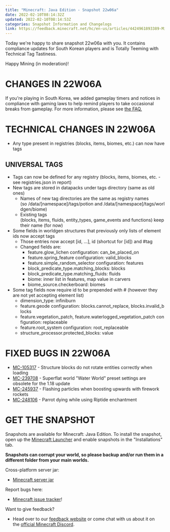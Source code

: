 ```yaml
---
title: "Minecraft: Java Edition - Snapshot 22w06a"
date: 2022-02-10T08:14:32Z
updated: 2022-02-10T08:14:53Z
categories: Snapshot Information and Changelogs
link: https://feedback.minecraft.net/hc/en-us/articles/4424961893389-Minecraft-Java-Edition-Snapshot-22w06a
---
```


Today we\'re happy to share snapshot 22w06a with you. It contains compliance updates for South Korean players and is Totally Teeming with Technical Tag Tastiness.

Happy Mining (in moderation)!

# CHANGES IN 22W06A

If you're playing in South Korea, we added gameplay timers and notices in compliance with gaming laws to help remind players to take occasional breaks from gameplay. For more information, please see [the FAQ.](https://help.minecraft.net/hc/articles/360052763631)

# TECHNICAL CHANGES IN 22W06A

-   Any type present in registries (blocks, items, biomes, etc.) can now have tags

## UNIVERSAL TAGS

-   Tags can now be defined for any registry (blocks, items, biomes, etc. - see registries.json in report)
-   New tags are stored in datapacks under tags directory (same as old ones)
    -   Names of new tag directories are the same as registry names (so /data/\[namespace\]/tags/potion and /data/\[namespace\]/tags/worldgen/biome)
    -   Existing tags (blocks, items, fluids, entity_types, game_events and functions) keep their name (for now)
-   Some fields in worldgen structures that previously only lists of element ids now accept tags
    -   Those entries now accept \[id, \...\], id (shortcut for \[id\]) and #tag
    -   Changed fields are:
        -   feature.glow_lichen configuration: can_be_placed_on
        -   feature.spring_feature configuration: valid_blocks
        -   feature.simple_random_selector configuration: features
        -   block_predicate_type.matching_blocks: blocks
        -   block_predicate_type.matching_fluids: fluids
        -   biome: inner list in features, map value in carvers
        -   biome_source.checkerboard: biomes
-   Some tag fields now require id to be prepended with \# (however they are not yet accepting element list)
    -   dimension_type: infiniburn
    -   feature.geode configuration: blocks.cannot_replace, blocks.invalid_blocks
    -   feature.vegetation_patch, feature.waterlogged_vegetation_patch configuration: replaceable
    -   feature.root_system configuration: root_replaceable
    -   structure_processor.protected_blocks: value

# FIXED BUGS IN 22W06A

-   [MC-105317](https://bugs.mojang.com/browse/MC-105317) - Structure blocks do not rotate entities correctly when loading
-   [MC-239708](https://bugs.mojang.com/browse/MC-239708) - Superflat world "Water World" preset settings are obsolete for the 1.18 update
-   [MC-245937](https://bugs.mojang.com/browse/MC-245937) - Flashing particles when boosting upwards with firework rockets
-   [MC-248106](https://bugs.mojang.com/browse/MC-248106) - Parrot dying while using Riptide enchantment

# GET THE SNAPSHOT

Snapshots are available for Minecraft: Java Edition. To install the snapshot, open up the [Minecraft Launcher](https://www.minecraft.net/download.html) and enable snapshots in the \"Installations\" tab.

**Snapshots can corrupt your world, so please backup and/or run them in a different folder from your main worlds.**

Cross-platform server jar:

-   [Minecraft server jar](https://launcher.mojang.com/v1/objects/60c757a63f21877f8b053904ac76d04ff3cb76ef/server.jar)

Report bugs here:

-   [Minecraft issue tracker](https://bugs.mojang.com/browse/MC)!

Want to give feedback?

-   Head over to our [feedback website](https://aka.ms/CavesCliffsFeedback?ref=minecraftnet) or come chat with us about it on the [official Minecraft Discord](https://discordapp.com/invite/minecraft).
